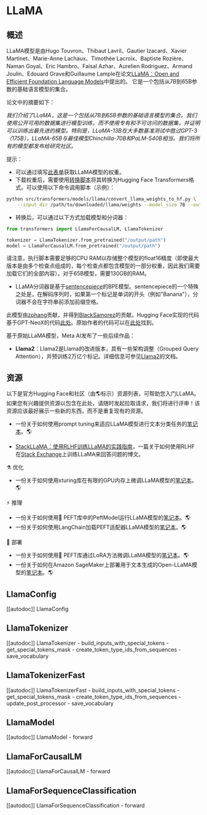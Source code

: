 <!--版权© 2022 HuggingFace团队。保留所有权利。

根据Apache License, Version 2.0许可证（"许可证"）进行许可；除非符合许可证的要求，否则不能使用此文件。您可以在以下网址获取许可证的副本：

http://www.apache.org/licenses/LICENSE-2.0

除非适用法律要求或书面同意，根据许可证分发的软件基于"按原样"的基础分发，没有任何明示或暗示的保证或条件。请参阅许可证了解特定语言下的权限和限制。

⚠️注意，此文件采用Markdown格式，但包含特定语法以用于文档构建器（类似于MDX），可能无法在Markdown查看器中正确显示。-->

# LLaMA

## 概述

LLaMA模型是由Hugo Touvron、Thibaut Lavril、Gautier Izacard、Xavier Martinet、Marie-Anne Lachaux、Timothée Lacroix、Baptiste Rozière、Naman Goyal、Eric Hambro、Faisal Azhar、Aurelien Rodriguez、Armand Joulin、Edouard Grave和Guillaume Lample在论文[LLaMA：Open and Efficient Foundation Language Models](https://arxiv.org/abs/2302.13971)中提出的。 它是一个包括从7B到65B参数的基础语言模型的集合。

论文中的摘要如下：

*我们介绍了LLaMA，这是一个包括从7B到65B参数的基础语言模型的集合。我们使用公开可用的数据集进行模型训练，而不使用专有和不可访问的数据集，并证明可以训练出最先进的模型。特别是，LLaMA-13B在大多数基准测试中胜过GPT-3（175B），LLaMA-65B与最佳模型Chinchilla-70B和PaLM-540B相当。我们将所有的模型都发布给研究社区。*

提示：

- 可以通过填写[此表单](https://docs.google.com/forms/d/e/1FAIpQLSfqNECQnMkycAp2jP4Z9TFX0cGR4uf7b_fBxjY_OjhJILlKGA/viewform?usp=send_form)获取LLaMA模型的权重。
- 下载权重后，需要使用[转换脚本](https://github.com/huggingface/transformers/blob/main/src/transformers/models/llama/convert_llama_weights_to_hf.py)将其转换为Hugging Face Transformers格式。可以使用以下命令调用脚本（示例）：

```bash
python src/transformers/models/llama/convert_llama_weights_to_hf.py \
    --input_dir /path/to/downloaded/llama/weights --model_size 7B --output_dir /output/path
```

- 转换后，可以通过以下方式加载模型和分词器：

```python
from transformers import LlamaForCausalLM, LlamaTokenizer

tokenizer = LlamaTokenizer.from_pretrained("/output/path")
model = LlamaForCausalLM.from_pretrained("/output/path")
```

请注意，执行脚本需要足够的CPU RAM以存储整个模型的float16精度（即使最大版本是由多个检查点组成的，每个检查点都包含模型的一部分权重，因此我们需要加载它们的全部内容）。对于65B模型，需要130GB的RAM。

- LLaMA分词器是基于[sentencepiece](https://github.com/google/sentencepiece)的BPE模型。sentencepiece的一个特殊之处是，在解码序列时，如果第一个标记是单词的开头（例如"Banana"），分词器不会在字符串前添加前缀空格。

此模型由[zphang](https://huggingface.co/zphang)贡献，并得到[BlackSamorez](https://huggingface.co/BlackSamorez)的贡献。Hugging Face实现的代码基于GPT-NeoX的代码[此处](https://github.com/EleutherAI/gpt-neox)。原始作者的代码可以在[此处](https://github.com/facebookresearch/llama)找到。


基于原始LLaMA模型，Meta AI发布了一些后续作品：

- **Llama2**：Llama2是Llama的改进版本，具有一些架构调整（Grouped Query Attention），并预训练2万亿个标记。详细信息可参见[Llama2](llama2)的文档。

## 资源

以下是官方Hugging Face和社区（由🌎标示）资源列表，可帮助您入门LLaMA。如果您有兴趣提供资源以包含在此处，请随时发起拉取请求，我们将进行评审！该资源应该最好展示一些新的东西，而不是重复现有的资源。

<PipelineTag pipeline="text-classification"/>

- 一份关于如何使用prompt tuning来适应LLaMA模型进行文本分类任务的[笔记本](https://colab.research.google.com/github/bigscience-workshop/petals/blob/main/examples/prompt-tuning-sst2.ipynb#scrollTo=f04ba4d2)。🌎

<PipelineTag pipeline="question-answering"/>

- [StackLLaMA：使用RLHF训练LLaMA的实践指南](https://huggingface.co/blog/stackllama#stackllama-a-hands-on-guide-to-train-llama-with-rlhf)，一篇关于如何使用RLHF在[Stack Exchange](https://stackexchange.com/)上训练LLaMA来回答问题的博文。

⚗️ 优化
- 一份关于如何使用xturing库在有限的GPU内存上微调LLaMA模型的[笔记本](https://colab.research.google.com/drive/1SQUXq1AMZPSLD4mk3A3swUIc6Y2dclme?usp=sharing)。🌎

⚡️ 推理
- 一份关于如何使用🤗 PEFT库中的PeftModel运行LLaMA模型的[笔记本](https://colab.research.google.com/github/DominguesM/alpaca-lora-ptbr-7b/blob/main/notebooks/02%20-%20Evaluate.ipynb)。🌎
- 一份关于如何使用LangChain加载PEFT适配器LLaMA模型的[笔记本](https://colab.research.google.com/drive/1l2GiSSPbajVyp2Nk3CFT4t3uH6-5TiBe?usp=sharing)。🌎

🚀 部署
- 一份关于如何使用🤗 PEFT库通过LoRA方法微调LLaMA模型的[笔记本](https://colab.research.google.com/github/lxe/simple-llama-finetuner/blob/master/Simple_LLaMA_FineTuner.ipynb#scrollTo=3PM_DilAZD8T)。🌎
- 一份关于如何在Amazon SageMaker上部署用于文本生成的Open-LLaMA模型的[笔记本](https://github.com/aws/amazon-sagemaker-examples/blob/main/introduction_to_amazon_algorithms/jumpstart-foundation-models/text-generation-open-llama.ipynb)。🌎

## LlamaConfig

[[autodoc]] LlamaConfig


## LlamaTokenizer

[[autodoc]] LlamaTokenizer
    - build_inputs_with_special_tokens
    - get_special_tokens_mask
    - create_token_type_ids_from_sequences
    - save_vocabulary

## LlamaTokenizerFast

[[autodoc]] LlamaTokenizerFast
    - build_inputs_with_special_tokens
    - get_special_tokens_mask
    - create_token_type_ids_from_sequences
    - update_post_processor
    - save_vocabulary

## LlamaModel

[[autodoc]] LlamaModel
    - forward


## LlamaForCausalLM

[[autodoc]] LlamaForCausalLM
    - forward

## LlamaForSequenceClassification

[[autodoc]] LlamaForSequenceClassification
    - forward